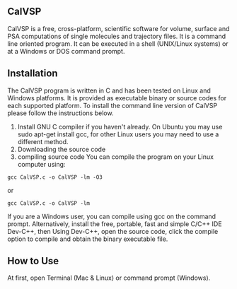 ## CalVSP

CalVSP is a free, cross-platform, scientific software for volume, surface and PSA computations of single molecules and trajectory files. It is a command line oriented program. It can be executed in a shell (UNIX/Linux systems) or at a Windows or DOS command prompt.

## **Installation**
The CalVSP program is written in C and has been tested on Linux and Windows platforms. It is provided as executable binary or source codes for each supported platform. To install the command line version of CalVSP please follow the instructions below.
1. Install GNU C compiler if you haven't already. On Ubuntu you may use sudo apt-get install gcc, for other Linux users you may need to use a different method.
2. Downloading the source code
3. compiling source code You can compile the program on your Linux computer using: 

```
gcc CalVSP.c -o CalVSP -lm -O3
```
  or

```
gcc CalVSP.c -o CalVSP -lm
```
If you are a Windows user, you can compile using gcc on the command prompt. Alternatively, install the free, portable, fast and simple C/C++ IDE Dev-C++, then Using Dev-C++, open the source code, click the compile option to compile and obtain the binary executable file.


## **How to Use**

At first, open Terminal (Mac & Linux) or command prompt (Windows).
<!--
**CalVSP/CalVSP** is a ✨ _special_ ✨ repository because its `README.md` (this file) appears on your GitHub profile.

Here are some ideas to get you started:

- 🔭 I’m currently working on ...
- 🌱 I’m currently learning ...
- 👯 I’m looking to collaborate on ...
- 🤔 I’m looking for help with ...
- 💬 Ask me about ...
- 📫 How to reach me: ...
- 😄 Pronouns: ...
- ⚡ Fun fact: ...
-->
